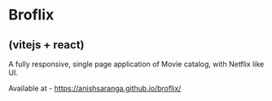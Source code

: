 # Broflix

## (vitejs + react)

A fully responsive, single page application of Movie catalog, with Netflix like UI.

Available at - https://anishsaranga.github.io/broflix/

